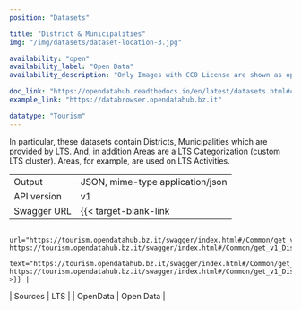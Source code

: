 ```yaml
---
position: "Datasets"

title: "District & Municipalities"
img: "/img/datasets/dataset-location-3.jpg"

availability: "open"
availability_label: "Open Data"
availability_description: "Only Images with CC0 License are shown as open data"

doc_link: "https://opendatahub.readthedocs.io/en/latest/datasets.html#common-dataset"
example_link: "https://databrowser.opendatahub.bz.it"

datatype: "Tourism"
---
```


In particular, these datasets contain Districts, Municipalities which are provided by LTS. And, in addition Areas are a LTS Categorization (custom LTS cluster). Areas, for example, are used on LTS Activities.

|             |                                                                                                                                                               |
| :---------- | ------------------------------------------------------------------------------------------------------------------------------------------------------------- |
| Output      | JSON, mime-type application/json                                                                                                                              |
| API version | v1                                                                                                                                                            |
| Swagger URL | {{< target-blank-link
                        url="https://tourism.opendatahub.bz.it/swagger/index.html#/Common/get_v1_Municipality https://tourism.opendatahub.bz.it/swagger/index.html#/Common/get_v1_District"
                        text="https://tourism.opendatahub.bz.it/swagger/index.html#/Common/get_v1_Municipality https://tourism.opendatahub.bz.it/swagger/index.html#/Common/get_v1_District" >}} |
| Sources     | LTS                                                                                                                                                           |
| OpenData    | Open Data                                                                                                                                                     |
